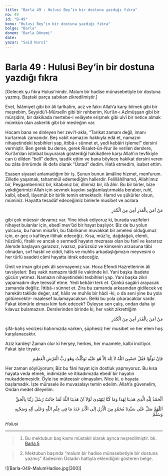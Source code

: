 ```yaml
---
title: "Barla 49 : Hulusi Bey’in bir dostuna yazdığı fıkra"
no: 49
id: "B-49"
konu: "Hulusi Bey’in bir dostuna yazdığı fıkra"
bolge: "Barla"
donem: "Barla Dönemi"
date: 
yazar: "Said Nursî"
---
```


# Barla 49 : Hulusi Bey’in bir dostuna yazdığı fıkra

<p class="takdim">[Gelecek şu fıkra Hulusi’nindir. Malum bir hadise münasebetiyle bir dostuna yazmış. Baştaki parça sabıkan zikredilmiştir.]</p>

Evet, İslâmiyet gibi bir âli tarîkatim, acz ve fakrı Allah’a karşı bilmek gibi bir meşrebim, Seyyidü’l-Mürselîn gibi bir rehberim, Kur’ân-ı Azîmüşşan gibi bir mürşidim, bir dakikada mertebe-i velâyete erişmek gibi ulvî bir netice almak mümkün olan askerlik gibi bir mesleğim var.

Hocam bana ve dinleyen her zevi'l-akla, “Tarikat zamanı değil, imanı kurtarmak zamanıdır. Beş vakit namazını hakkıyla edâ et, namazın nihayetindeki tesbihleri yap, ittibâ-ı sünnet et, yedi kebâiri işleme!” dersini vermiştir. Ben gerek bu derse, gerek Risalet-ün-Nur ile verilen derslere, Kur’ân’dan istinbat buyurarak gösterdiği hakikatlere karşı Allah’ın tevfikiyle can ü dilden “belî” dedim, tasdik ettim ve bana böylece hakikat dersini veren bu zâta ömrümde ilk defa olarak “Üstad” dedim. Hatâ etmedim, isabet ettim.

Esasen siyaset anlamadığım bir iş. Şunun bunun âmâline hizmet, menfurum. Zilletle yaşamak, tahammül edemediğim hallerdir. Felillâhilhamd, Allah’ımız bir, Peygamberimiz bir, kitabımız bir, dînimiz bir, ilâ âhir. Bu bir birler, bize yekdiğerimizi Allah için sevmek kaydını sağlamlaştırmakla beraber, ruhî, kalbî, ebedî, lâyemût bir birlik temin etmektedir. Hamd ve şükürler olsun, müminiz. Hayatta tesadüf edeceğimiz binlerle musibet ve acılara

<p class="arabic" dir="rtl" title="Meal: “Kadere iman eden, kederden emin olur.”">مَنْ آمَنَ بِالْقَدَرِ اَمِنَ مِنَ الْكَدَرِ</p>

gibi çok müessir devamız var. Yine idrak ediyoruz ki, burada vazifeleri nihayet bulanlar için, ebedî mev’ûd bir hayat başlıyor. Biz de bu yolun yolcusu, bu hanın misafiri, bu fabrikanın muvakkat bir amelesi olduğumuz için, er geç o kafileye iltihak edeceğiz. Kısa, müz’iç, dağdağalı, elemli, hüzünlü, firaklı ve ancak o sermedî hayatın mezraası olan bu fanî ve kararsız âlemde başlayan garazsız, ivazsız, pürüzsüz ve kimsenin arzusuna tâbi olmadan, sırf hasbî ve ciddi, hâlis ve muhlis arkadaşlığımızın meyvesini o her türlü saadeti câmi hayatta idrak edeceğiz.

Ümit ve iman gibi pek âli sermayemiz var. Hoca Efendi Hazretlerinin âli tavsiyeleri: Beş vakit namazını tâdil ile vaktinde kıl. Yani başka ibadete gücün yetmez. Namazın nihayetindeki tesbihleri yap. Yani başka zikri yapamadım diye teessüf etme. Yedi kebâiri terk et. Çünkü sagâiri arayacak zamanda değiliz. İttibâ-ı sünnet et. Zira bu zamanda arkasından gidilecek ve harekâtı taklide değer, saf, hâlis ve muhlis bir hâdi -ki, o da seni yine bu yola götürecektir- maalesef bulamayacaksın. Belki bu yola çıkaracaklar vardır. Fakat kömürle elması kim fark edecek? Öyleyse sen çalış, ondan daha iyi kılavuz bulamazsın. Derslerinden birinde ki, her vakit zikrettiğim

<p class="arabic" dir="rtl" title="Meal: “Kadere iman eden, kederden emin olur.”">مَنْ آمَنَ بِالْقَدَرِ اَمِنَ مِنَ الْكَدَرِ</p>

şifâ-bahş vecizesi hatırımızda varken, şüphesiz her musibet ve her elem hoş karşılanacaktır.

Aziz kardeş! Zaman olur ki herşey, herkes, her muamele, kalbi incitiyor. Fakat işte tiryakı:

<p class="arabic" dir="rtl" title="Meal: “Eğer insanlar senden yüz çevirirse, sen de ki: ‘Allah bana yeter. Ondan başka ibadete lâyık hiçbir ilâh yoktur. Ben Ona tevekkül ettim. Yüce Arşın Rabbi de Odur.” [Tevbe Sûresi, 9:129]">فَاِنْ تَوَلَّوْا فَقُلْ حَسْبِىَ اللّٰهُ لاَ اِلٰهَ اِلاَّ هُوَ عَلَيْهِ تَوَكَّلْتُ وَهُوَ رَبُّ الْعَرْشِ الْعَظِيمِ</p>

Her zaman söylüyorum; Biz bu fâni hayat için dostluk yapmıyoruz. Bu kısa hayata veda etmek, indimizde ve itikadımızda ebedî bir hayatın mukaddemesidir. Öyle ise müteessir olmayalım. Nice ki, o hayata başlamadık. İşte mürasele ile muvasalayı temin edelim. Allah’a güvenelim, Ondan medet dileyelim.

<p class="arabic" dir="rtl" title="Meal: “Bizi bu saadete eriştiren Allah’a hamd olsun. Yoksa, Allah hidayet etmeseydi biz kendiliğimizden buna erişemezdik. Gerçekten Rabbimizin peygamberleri bize hakkı getirdiler.” [A’râf Sûresi, 7:43]"> اَلْحَمْدُ لِلّٰهِ الَّذِى هَدٰينَا لِهٰذَا وَمَا كُنَّا لِنَهْتَدِىَ لَوْلاَ اَنْ هَدٰينَا اللّٰهُ لَقَدْ جَائَتْ رُسُلُ رَبِّنَا بِالْحَقِّ</p>

<p class="arabic" dir="rtl" title="Meal: “Allah’ım, efendimiz Muhammed’e (a.s.m.), onun âl ve ashabına, ezelden ebede kadar ilm-i İlâhîdeki mevcudat adedince salât ve selâm et.”">اَللّٰهُمَّ صَلِّ عَلٰى سَيِّدِنَا مُحَمَّدٍ مِنَ الْأَزَلِ اِلَى الْأَبَدِ عَدَدَ مَا فِى عِلْمِ اللّٰهِ وَعَلٰى اٰلِهِ وَصَحْبِهِ وَسَلِّمْ</p>

*Hulusi*

***

> 1. Bu mektubun baş kısmı müstakil olarak ayrıca neşredilmiştir. bk. [Barla 5](B-5.md)

> 2. Mektubun başında “malum bir hadise münasebetiyle bir dostuna yazmış” ifadesinin Üstadın hattıyla eklendiğini gösteren belge.
> 
![[Barla-049-MalumHadise.jpg|300]]

